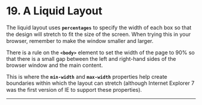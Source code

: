 # 19. A Liquid Layout

The liquid layout uses **`percentages`** to specify the width of each box so that the design will stretch to ﬁt the size of the screen. When trying this in your browser, remember to make the window smaller and larger.

There is a rule on the **`<body>`** element to set the width of the page to 90% so that there is a small gap between the left and right-hand sides of the browser window and the main content.

This is where the **`min-width`** and **`max-width`** properties help create boundaries within which the layout can stretch (although Internet Explorer 7 was the ﬁrst version of IE to support these properties).

---
